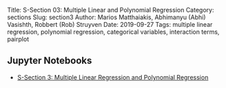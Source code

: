 Title: S-Section 03: Multiple Linear and Polynomial  Regression
Category: sections
Slug: section3
Author: Marios Matthaiakis, Abhimanyu (Abhi) Vasishth, Robbert (Rob) Struyven
Date: 2019-09-27
Tags:  multiple linear regression, polynomial regression, categorical variables, interaction terms, pairplot

## Jupyter Notebooks

- [S-Section 3: Multiple Linear Regression and Polynomial Regression ]({static}notebook/cs109a_section_3.ipynb)

